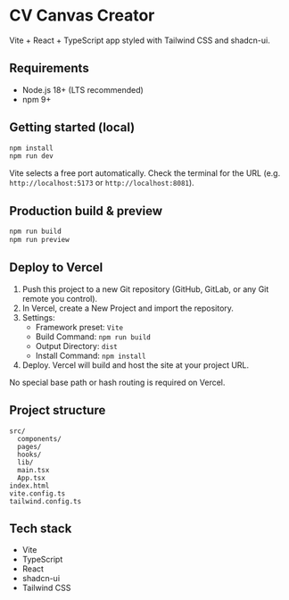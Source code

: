 # CV Canvas Creator

Vite + React + TypeScript app styled with Tailwind CSS and shadcn-ui.

## Requirements

- Node.js 18+ (LTS recommended)
- npm 9+

## Getting started (local)

```sh
npm install
npm run dev
```

Vite selects a free port automatically. Check the terminal for the URL (e.g. `http://localhost:5173` or `http://localhost:8081`).

## Production build & preview

```sh
npm run build
npm run preview
```

## Deploy to Vercel

1. Push this project to a new Git repository (GitHub, GitLab, or any Git remote you control).
2. In Vercel, create a New Project and import the repository.
3. Settings:
   - Framework preset: `Vite`
   - Build Command: `npm run build`
   - Output Directory: `dist`
   - Install Command: `npm install`
4. Deploy. Vercel will build and host the site at your project URL.

No special base path or hash routing is required on Vercel.

## Project structure

```
src/
  components/
  pages/
  hooks/
  lib/
  main.tsx
  App.tsx
index.html
vite.config.ts
tailwind.config.ts
```

## Tech stack

- Vite
- TypeScript
- React
- shadcn-ui
- Tailwind CSS
